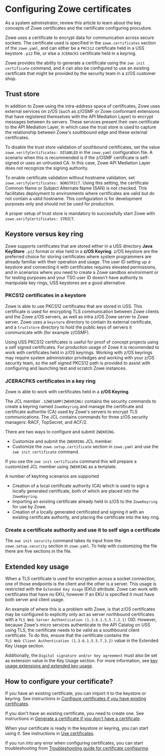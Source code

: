 # Configuring Zowe certificates 

As a system administrator, review this article to learn about the key concepts of Zowe certificates and the certificate configuring procudure.

Zowe uses a certificate to encrypt data for communication across secure sockets. The certificate used is specified in the `zowe.certificates` section of the `zowe.yaml`, and can either be a `PKCS12` certificate held in a USS keystore `.p12` file, or else a `JCERACKS` certificate held in a keyring.  

Zowe provides the ability to generate a certificate using the `zwe init certificate` command, and it can also be configured to use an existing certificate that might be provided by the security team in a z/OS customer shop.
 
## Trust store

In addition to Zowe using the intra-address space of certificates, Zowe uses external services on z/OS (such as z/OSMF or Zowe conformant extensions that have registered themselves with the API Mediation Layer) to encrypt messages between its servers.  These services present their own certificate to the API Mediation Layer, in which case the trust store is used to capture the relationship between Zowe's southbound edge and these external certificates.  

To disable the trust store validation of southbound certificates, set the value `zowe.verifyCertificates: DISABLED` in the `zowe.yaml` configuration file. A scenario when this is recommended is if the z/OSMF certificate is self-signed or uses an untrusted CA. In this case, Zowe API Mediation Layer does not recognize the signing authority.  

To enable certificate validation without hostname validation, set `zowe.verifyCertificates: NONSTRICT`. Using this setting, the certificate Common Name or Subject Alternate Name (SAN) is not checked. This facilitates deployment to environments where certificates are valid but do not contain a valid hostname. This configuration is for development purposes only and should not be used for production.

A proper setup of trust store is mandatory to successfully start Zowe with `zowe.verifyCertificates: STRICT`.


## Keystore versus key ring

Zowe supports certificates that are stored either in a USS directory **Java KeyStore** `.p12` format or else held in a **z/OS Keyring**. z/OS keystore are the preferred choice for storing certificates where system programmers are already familiar with their operation and usage. The user ID setting up a keystore and connecting it with certificates requires elevated permissions, and in scenarios where you need to create a Zowe sandbox environment or for testing purposes and your TSO user ID doesn't have authority to manipulate key rings, USS keystores are a good alternative.

### PKCS12 certificates in a keystore

Zowe is able to use PKCS12 certificates that are stored in USS. This certificate is used for encrypting TLS communication between Zowe clients and the Zowe z/OS servers, as well as intra z/OS Zowe server to Zowe server.  Zowe uses a `keystore` directory to contain its external certificate, and a `truststore` directory to hold the public keys of servers it communicate with (for example z/OSMF).  

Using USS PKCS12 certificates is useful for proof of concept projects using a self signed certificates.  For production usage of Zowe it is recomended to work with certificates held in z/OS keyrings.  Working with z/OS keyrings may require system administrator priviledges and working with your z/OS security team, so the self signed PKCS12 path is provided to assist with configuring and launching test and scratch Zowe instances.

### JCERACFKS certificates in a key ring

Zowe is able to work with certificates held in a **z/OS Keyring**.  

The JCL member `.SZWESAMP(ZWEKRING)` contains the security commands to create a keyring named `ZoweKeyring` and manage the certificate and certificate authoritie (CA) used by Zowe's servers to encrypt TLS communications.  The JCL contains commands for three z/OS security managers: RACF, TopSecret, and ACF/2.

There are two ways to configure and submit `ZWEKRING`.

- Customize and submit the `ZWEKRING` JCL member.
- Customize the `zowe.setup.certificate` section in `zowe.yaml` and use the `zwe init certificate` command. 

If you use the `zwe init certificate` command this will prepare a customized JCL member using `ZWEKRING` as a template.  

A number of keytring scenarios are supported

- Creation of a local certificate authority (CA) which is used to sign a locally generated certificate, both of which are placed into the `ZoweKeyring`.
- Importing an existing certificate already held in z/OS to the `ZoweKeyring` for use by Zowe.  
- Creation of a locally generated certificated and signing it with an existing certificate authority, and placing the certificate into the key ring.


### Create a certificate authority and use it to self sign a certificate

The `zwe init security` command takes its input from the `zowe.setup.security` section in `zowe.yaml`.  To help with customizing the file there are five sections in the file.

## Extended key usage

When a TLS certificate is used for encryption across a socket connection, one of those endpoints is the client and the other is a server.  This usage is restricted with the `Extended Key Usage` (EKU) attribute. Zowe can work with certificates that have no EKU, however if an EKU is specified it must have both server and client usage. 

An example of where this is a problem with Zowe, is that z/OS certificates may be configured to explicitly only act as server northbound certificates with a `TLS Web Server Authentication (1.3.6.1.5.5.7.3.1)` OID. However, because Zowe's micro services authenticate to the API Catalog on USS using TLS, the certificate needs to be valid as a southbound client certificate.  To do this, ensure that the certificate contains the `TLS Web Client Authentication (1.3.6.1.5.5.7.3.2)` value in the Extended Key Usage section. 

Additionally, the `Digital signature and/or key agreement` must also be set as extension value in the Key Usage section. For more information, see [key usage extensions and extended key usage](https://help.hcltechsw.com/domino/10.0.1/admin/conf_keyusageextensionsandextendedkeyusage_r.html).

## How to configure your certificate?

If you have an existing certificate, you can import it to the keystore or keyring. See instructions in [Configure certificates if you have existing certificates](./import-certificates.md).

If you don't have an existing certificate, you need to create one. See instructions in [Generate a certificate if you don't have a certificate](./generate-certificates.md).

When your certificate is ready in the keystore or keyring, you can start using it. See instructions in [Use certificates](./use-certificates.md).

If you run into any error when configuring certificates, you can start troubleshooting from [Troubleshooting guide for certificate configuring](placeholder).

